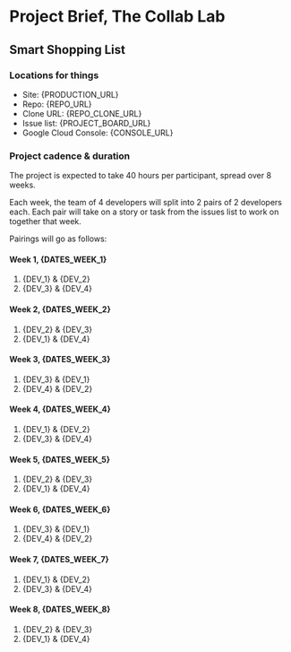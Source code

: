 # Project Brief, The Collab Lab

## Smart Shopping List

### Locations for things

- Site: {PRODUCTION_URL}
- Repo: {REPO_URL}
- Clone URL: {REPO_CLONE_URL}
- Issue list: {PROJECT_BOARD_URL}
- Google Cloud Console: {CONSOLE_URL}

### Project cadence & duration

The project is expected to take 40 hours per participant, spread over 8 weeks.

Each week, the team of 4 developers will split into 2 pairs of 2 developers each. Each pair will take on a story or task from the issues list to work on together that week.

Pairings will go as follows:

#### Week 1, {DATES_WEEK_1}

1. {DEV_1} & {DEV_2}
2. {DEV_3} & {DEV_4}

#### Week 2, {DATES_WEEK_2}

1. {DEV_2} & {DEV_3}
2. {DEV_1} & {DEV_4}

#### Week 3, {DATES_WEEK_3}

1. {DEV_3} & {DEV_1}
2. {DEV_4} & {DEV_2}

#### Week 4, {DATES_WEEK_4}

1. {DEV_1} & {DEV_2}
2. {DEV_3} & {DEV_4}

#### Week 5, {DATES_WEEK_5}

1. {DEV_2} & {DEV_3}
2. {DEV_1} & {DEV_4}

#### Week 6, {DATES_WEEK_6}

1. {DEV_3} & {DEV_1}
2. {DEV_4} & {DEV_2}

#### Week 7, {DATES_WEEK_7}

1. {DEV_1} & {DEV_2}
2. {DEV_3} & {DEV_4}

#### Week 8, {DATES_WEEK_8}

1. {DEV_2} & {DEV_3}
2. {DEV_1} & {DEV_4}
